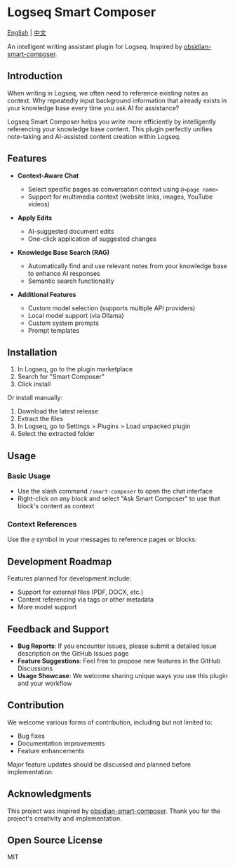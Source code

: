 # Logseq Smart Composer

[English](README.md) | [中文](README.zh-CN.md)


An intelligent writing assistant plugin for Logseq. Inspired by [obsidian-smart-composer](https://github.com/glowingjade/obsidian-smart-composer).

## Introduction

When writing in Logseq, we often need to reference existing notes as context. Why repeatedly input background information that already exists in your knowledge base every time you ask AI for assistance?

Logseq Smart Composer helps you write more efficiently by intelligently referencing your knowledge base content. This plugin perfectly unifies note-taking and AI-assisted content creation within Logseq.

## Features

- **Context-Aware Chat**
  - Select specific pages as conversation context using `@<page name>`
  - Support for multimedia context (website links, images, YouTube videos)

- **Apply Edits**
  - AI-suggested document edits
  - One-click application of suggested changes

- **Knowledge Base Search (RAG)**
  - Automatically find and use relevant notes from your knowledge base to enhance AI responses
  - Semantic search functionality

- **Additional Features**
  - Custom model selection (supports multiple API providers)
  - Local model support (via Ollama)
  - Custom system prompts
  - Prompt templates

## Installation

1. In Logseq, go to the plugin marketplace
2. Search for "Smart Composer"
3. Click install

Or install manually:

1. Download the latest release
2. Extract the files
3. In Logseq, go to Settings > Plugins > Load unpacked plugin
4. Select the extracted folder

## Usage

### Basic Usage

- Use the slash command `/smart-composer` to open the chat interface
- Right-click on any block and select "Ask Smart Composer" to use that block's content as context

### Context References

Use the `@` symbol in your messages to reference pages or blocks:

## Development Roadmap

Features planned for development include:
- Support for external files (PDF, DOCX, etc.)
- Content referencing via tags or other metadata
- More model support

## Feedback and Support

- **Bug Reports**: If you encounter issues, please submit a detailed issue description on the GitHub Issues page
- **Feature Suggestions**: Feel free to propose new features in the GitHub Discussions
- **Usage Showcase**: We welcome sharing unique ways you use this plugin and your workflow

## Contribution

We welcome various forms of contribution, including but not limited to:
- Bug fixes
- Documentation improvements
- Feature enhancements

Major feature updates should be discussed and planned before implementation.

## Acknowledgments

This project was inspired by [obsidian-smart-composer](https://github.com/glowingjade/obsidian-smart-composer). Thank you for the project's creativity and implementation.

## Open Source License

MIT